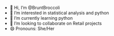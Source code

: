 - 👋 Hi, I’m @BruntBroccoli
- 👀 I’m interested in statistical analysis and python
- 🌱 I’m currently learning python
- 💞️ I’m looking to collaborate on Retail projects
- 😄 Pronouns: She/Her

<!---
BruntBroccoli/BruntBroccoli is a ✨ special ✨ repository because its `README.md` (this file) appears on your GitHub profile.
You can click the Preview link to take a look at your changes.
--->
